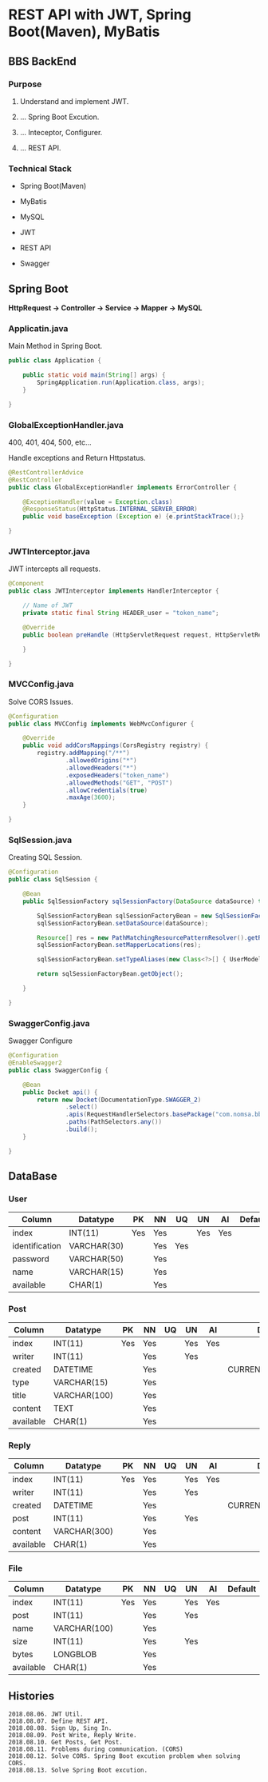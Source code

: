 # **REST API** with JWT, Spring Boot(Maven), MyBatis

## BBS BackEnd

### Purpose

1. Understand and implement JWT. 

2. ... Spring Boot Excution.

3. ... Inteceptor, Configurer.

4. ... REST API.

### Technical Stack

* Spring Boot(Maven)

* MyBatis

* MySQL

* JWT

* REST API

* Swagger


## Spring Boot

**HttpRequest -> Controller -> Service -> Mapper -> MySQL**

### Applicatin.java

Main Method in Spring Boot.

```java
public class Application {

    public static void main(String[] args) {
        SpringApplication.run(Application.class, args);
    }

}
```

### GlobalExceptionHandler.java

400, 401, 404, 500, etc...

Handle exceptions and Return Httpstatus.

```java
@RestControllerAdvice
@RestController
public class GlobalExceptionHandler implements ErrorController {

    @ExceptionHandler(value = Exception.class)
    @ResponseStatus(HttpStatus.INTERNAL_SERVER_ERROR)
    public void baseException (Exception e) {e.printStackTrace();}

}
```

### JWTInterceptor.java

JWT intercepts all requests.

```java
@Component
public class JWTInterceptor implements HandlerInterceptor {

    // Name of JWT
    private static final String HEADER_user = "token_name";

    @Override
    public boolean preHandle (HttpServletRequest request, HttpServletResponse response, Object handler) {

    }

}
```

### MVCConfig.java

Solve CORS Issues.

```java
@Configuration
public class MVCConfig implements WebMvcConfigurer {

    @Override
    public void addCorsMappings(CorsRegistry registry) {
        registry.addMapping("/**")
                .allowedOrigins("*")
                .allowedHeaders("*")
                .exposedHeaders("token_name")
                .allowedMethods("GET", "POST")
                .allowCredentials(true)
                .maxAge(3600);
    }

}
```

### SqlSession.java

Creating SQL Session.

```java
@Configuration
public class SqlSession {

    @Bean
    public SqlSessionFactory sqlSessionFactory(DataSource dataSource) throws Exception {

        SqlSessionFactoryBean sqlSessionFactoryBean = new SqlSessionFactoryBean();
        sqlSessionFactoryBean.setDataSource(dataSource);

        Resource[] res = new PathMatchingResourcePatternResolver().getResources("classpath:mapper/*.xml");
        sqlSessionFactoryBean.setMapperLocations(res);

        sqlSessionFactoryBean.setTypeAliases(new Class<?>[] { UserModel.class, PostModel.class, ReplyModel.class, FileModel.class});

        return sqlSessionFactoryBean.getObject();

    }

}
```

### SwaggerConfig.java

Swagger Configure

```java
@Configuration
@EnableSwagger2
public class SwaggerConfig {

    @Bean
    public Docket api() {
        return new Docket(DocumentationType.SWAGGER_2)
                .select()
                .apis(RequestHandlerSelectors.basePackage("com.nomsa.bbs.Controller"))
                .paths(PathSelectors.any())
                .build();
    }

}
```


## DataBase

### User

Column | Datatype | PK | NN | UQ | UN | AI | Default
--- | --- | --- | --- | --- | --- | --- | ---
index | INT(11) | Yes | Yes |  | Yes | Yes |
identification | VARCHAR(30) |  | Yes | Yes |  |  |
password | VARCHAR(50) |  | Yes |  |  |  |
name | VARCHAR(15) |  | Yes |  |  |  |
available | CHAR(1) |  | Yes |  |  |  |

### Post

Column | Datatype | PK | NN | UQ | UN | AI | Default
--- | --- | --- | --- | --- | --- | --- | --
index | INT(11) | Yes | Yes |  | Yes | Yes | 
writer | INT(11) |  | Yes |  | Yes |  | 
created | DATETIME |  | Yes |  |  |  | CURRENT_TIMESTAMP
type | VARCHAR(15) |  | Yes |  |  |  |
title | VARCHAR(100) |  | Yes |  |  |  | 
content | TEXT |  | Yes |  |  |  |
available | CHAR(1) |  | Yes |  |  |  |

### Reply

Column | Datatype | PK | NN | UQ | UN | AI | Default
--- | --- | --- | --- | --- | --- | --- | --
index | INT(11) | Yes | Yes |  | Yes | Yes | 
writer | INT(11) |  | Yes |  | Yes |  | 
created | DATETIME |  | Yes |  |  |  | CURRENT_TIMESTAMP
post | INT(11) |  | Yes |  | Yes |  |
content | VARCHAR(300) |  | Yes |  |  |  |
available | CHAR(1) |  | Yes |  |  |  |

### File

Column | Datatype | PK | NN | UQ | UN | AI | Default
--- | --- | --- | --- | --- | --- | --- | --
index | INT(11) | Yes | Yes |  | Yes | Yes | 
post | INT(11) |  | Yes |  | Yes |  |
name | VARCHAR(100) |  | Yes |  |  |  |
size | INT(11) |  | Yes |  | Yes |  |
bytes | LONGBLOB |  | Yes |  |  |  |
available | CHAR(1) |  | Yes |  |  |  |


## Histories

    2018.08.06. JWT Util.
    2018.08.07. Define REST API.
    2018.08.08. Sign Up, Sing In.
    2018.08.09. Post Write, Reply Write.
    2018.08.10. Get Posts, Get Post.
    2018.08.11. Problems during communication. (CORS)
    2018.08.12. Solve CORS. Spring Boot excution problem when solving CORS.
    2018.08.13. Solve Spring Boot excution.

